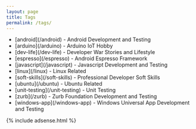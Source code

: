 ```yaml
---
layout: page
title: Tags
permalink: /tags/
---
```

<ul>
<li>[android](/android) - Android Development and Testing</li>

<li>[arduino](/arduino) - Arduino IoT Hobby</li>

<li>[dev-life](/dev-life) - Developer War Stories and Lifestyle</li>

<li>[espresso](/espresso) - Android Espresso Framework</li>

<li>[javascript](/javascript) - Javascript Development and Testing</li>

<li>[linux](/linux) - Linux Related</li>

<li>[soft-skills](/soft-skills) - Professional Developer Soft Skills</li>

<li>[ubuntu](/ubuntu) - Ubuntu Related</li>

<li>[unit-testing](/unit-testing) - Unit Testing</li>

<li>[zurb](/zurb) - Zurb Foundation Development and Testing</li>

<li>[windows-app](/windows-app) - Windows Universal App Development and Testing</li>
</ul>

{% include adsense.html %}